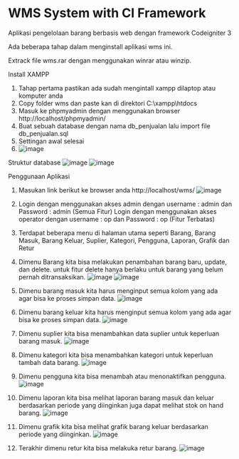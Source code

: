 # WMS System with CI Framework
Aplikasi pengelolaan barang berbasis web dengan framework Codeigniter 3

Ada beberapa tahap dalam menginstall aplikasi wms ini.

Extrack file wms.rar dengan menggunakan winrar atau winzip.

Install XAMPP
1. Tahap pertama pastikan ada sudah mengintall xampp dilaptop atau komputer anda
2. Copy folder wms dan paste kan di direktori C:\xampp\htdocs
3. Masuk ke phpmyadmin dengan menggunakan browser http://localhost/phpmyadmin/
4. Buat sebuah database dengan nama db_penjualan lalu import file db_penjualan.sql
5. Settingan awal selesai
6. ![image](https://github.com/user-attachments/assets/78307d1c-058d-432f-a5be-52468d49f1d4)

Struktur database
![image](https://github.com/user-attachments/assets/6b15d752-9d7c-412a-9472-a3a19e3efeea)
![image](https://github.com/user-attachments/assets/4fb9d32c-7685-4496-9ef9-d9294f55f1f0)



Penggunaan Aplikasi
1. Masukan link berikut ke browser anda http://localhost/wms/
   ![image](https://github.com/user-attachments/assets/e44ef59a-c075-492b-95f1-5f43ff07de24)

2. Login dengan menggunakan akses admin dengan username : admin dan Password : admin (Semua Fitur)
   Login dengan menggunakan akses operator dengan username : op dan Password : op (Fitur Terbatas)

3. Terdapat beberapa menu di halaman utama seperti Barang, Barang Masuk, Barang Keluar, Suplier, Kategori, Pengguna, Laporan, Grafik dan Retur
4. Dimenu Barang kita bisa melakukan penambahan barang baru, update, dan delete. untuk fitur delete hanya berlaku untuk barang yang belum pernah ditransaksikan.
   ![image](https://github.com/user-attachments/assets/3e3b4461-ba84-4452-b2c0-88acdde6c392)
   ![image](https://github.com/user-attachments/assets/e02f88ad-b9b4-48cf-934c-50e1494a007b)
5. Dimenu barang masuk kita harus menginput semua kolom yang ada agar bisa ke proses simpan data.
   ![image](https://github.com/user-attachments/assets/7166f877-4979-40b1-8d8f-3f850937bfe0)
6. Dimenu barang keluar kita harus menginput semua kolom yang ada agar bisa ke proses simpan data.
   ![image](https://github.com/user-attachments/assets/c995f124-8656-4760-888c-2f53c979d3d9)
7. Dimenu suplier kita bisa menambahkan data suplier untuk keperluan barang masuk.
   ![image](https://github.com/user-attachments/assets/5cdeffdf-f6fe-4858-9463-ac4b2660aba2)
8. Dimenu kategori kita bisa menambahkan kategori untuk keperluan tambah data barang.
   ![image](https://github.com/user-attachments/assets/1a26d016-b7c7-4153-b10f-d5279a8cd52f)
9. Dimenu pengguna kita bisa menambah atau menonaktifkan pengguna.
   ![image](https://github.com/user-attachments/assets/2704d7d6-e148-464d-8be9-0691269ac7b2)
10. Dimenu laporan kita bisa melihat laporan barang masuk dan keluar berdasarkan periode yang diinginkan juga dapat melihat stok on hand barang.
    ![image](https://github.com/user-attachments/assets/2d6b797b-bad1-4c6d-8563-5bb51368289f)
11. Dimenu grafik kita bisa melihat grafik barang keluar berdasarkan periode yang diinginkan.
    ![image](https://github.com/user-attachments/assets/b5afae03-c57a-4f7c-b3a7-50332f4fc5f2)
12. Terakhir dimenu retur kita bisa melakuka retur barang.
    ![image](https://github.com/user-attachments/assets/cff2ecb1-e246-4d73-94dd-b0df10171b28)











